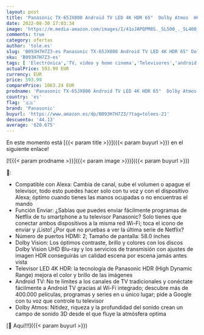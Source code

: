 ```yaml
---
layout: post
title: 'Panasonic TX-65JX800 Android TV LED 4K HDR 65"  Dolby Atmos  HCX  Dolby Vision  Compatible con Amazon Alex y Asistente de Google  HDMI  USB  WiFi  Negro'
date: 2022-08-30 17:03:34
image: 'https://m.media-amazon.com/images/I/41oJAPQPM8S._SL500_._SL400_.jpg'
comments: true
category: ofertas
author: 'tole.es'
slug: 'B093H7H7Z3-es Panasonic TX-65JX800 Android TV LED 4K HDR 65" Dolby Atmos...'
sku: 'B093H7H7Z3-es'
tags: [ 'Electrónica','TV, vídeo y home cinema','Televisores','android','panasonic','🇪🇸', ]
actualPrice: 593.99 EUR
currency: EUR
price: 593.99
comparePrice: 1063.24 EUR
prodname: 'Panasonic TX-65JX800 Android TV LED 4K HDR 65"  Dolby Atmos  HCX  Dolby Vision  Compatible con Amazon Alex y Asistente de Google  HDMI  USB  WiFi  Negro'
country: 'es'
flag: '🇪🇸'
brand: 'Panasonic'
buyurl: 'https://www.amazon.es/dp/B093H7H7Z3/?tag=tolees-21'
descuento: '44.13'
average: '620.675'
---
```


En este momento está [{{< param title >}}]({{< param buyurl >}}) en el siguiente enlace!

[![{{< param prodname >}}]({{< param image >}})]({{< param buyurl >}})

🔎:

- Compatible con Alexa: Cambia de canal, sube el volumen o apague el televisor, todo esto puedes hacer solo con tu voz y con el dispositivo Alexa; óptimo cuando tienes las manos ocupadas o no encuentras el mando
- Función Enviar: ¿Sabías que puedes enviar fácilmente programas de Netflix de tu smartphone a tu televisor Panasonic? Solo tienes que conectar ambos dispositivos a la misma red Wi-Fi; toca el icono de enviar y ¡Listo! ¿Por qué no pruebas a ver la última serie de Netflix?
- Número de puertos HDMI: 2; Tamaño de pantalla: 58.0 inches
- Dolby Vision: Los óptimos contraste, brillo y colores con los discos Dolby Vision UHD Blu-ray y los servicios de transmisión con ajustes de imagen HDR conseguirás un calidad escena por escena jamás antes vista
- Televisor LED 4K HDR: la tecnología de Panasonic HDR (High Dynamic Range) mejora el color y brillo de las imágenes
- Android TV: No te límites a los canales de TV tradicionales y conéctate fácilmente a Android TV gracias al Wi-Fi integrado; descubre más de 400.000 películas, programas y series en u único lugar; pide a Google con tu voz que controle tu televisor
- Dolby Atmos: Nitidez, riqueza y la profundidad del sonido crean un campo de sonido 3D desde el que fluye la atmósfera optima

[🛒 Aquí!!!]({{< param buyurl >}})

